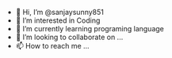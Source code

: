 - 👋 Hi, I’m @sanjaysunny851
- 👀 I’m interested in Coding 
- 🌱 I’m currently learning programing language 
- 💞️ I’m looking to collaborate on ...
- 📫 How to reach me ...

<!---
sanjaysunny851/sanjaysunny851 is a ✨ special ✨ repository because its `README.md` (this file) appears on your GitHub profile.
You can click the Preview link to take a look at your changes.
--->
